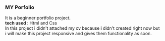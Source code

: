 <h3>MY Porfolio</h3>
It is a beginner portfolio project.
<br>
<b>tech used </b>: Html and Css
<br>
In this project i didn't attached my cv because i didn't created right now but i will make this project responsive and gives them functionality as soon.

